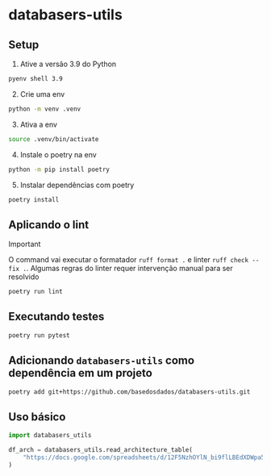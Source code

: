 # databasers-utils

## Setup

1. Ative a versão 3.9 do Python

```sh
pyenv shell 3.9
```

2. Crie uma env

```sh
python -m venv .venv
```

3. Ativa a env

```sh
source .venv/bin/activate
```

4. Instale o poetry na env

```sh
python -m pip install poetry
```

5. Instalar dependências com poetry

```sh
poetry install
```

## Aplicando o lint


> [!IMPORTANT]
> O command vai executar o formatador `ruff format .` e linter `ruff check --fix .`. Algumas regras do linter requer intervenção manual para ser resolvido

```sh
poetry run lint
```

## Executando testes

```sh
poetry run pytest
```

## Adicionando `databasers-utils` como dependência em um projeto

```sh
poetry add git+https://github.com/basedosdados/databasers-utils.git
```

## Uso básico

```python
import databasers_utils

df_arch = databasers_utils.read_architecture_table(
    "https://docs.google.com/spreadsheets/d/12F5NzhOYlN_bi9flLBEdXDWpa5iVakSP4EKm9UoyWuo/edit?usp=drive_link"
)
```
